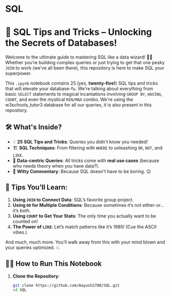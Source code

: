 # SQL
# 🧠 SQL Tips and Tricks – Unlocking the Secrets of Databases!

Welcome to the ultimate guide to mastering SQL like a data wizard! 🧙‍♂️ Whether you’re building complex queries or just trying to get that one pesky `JOIN` to work (we’ve all been there), this repository is here to make SQL your superpower.

This `.ipynb` notebook contains 25 (yes, **twenty-five!**) SQL tips and tricks that will elevate your database-fu. We're talking about everything from basic `SELECT` statements to magical incantations involving `GROUP BY`, `HAVING`, `COUNT`, and even the mystical `MIN/MAX` combo. We're using the w3schools_tutor3 database for all our queries, it is also present in this repository.

## 🛠 What's Inside?

- 💡 **25 SQL Tips and Tricks**: Queries you didn't know you needed!
- 🏗 **SQL Techniques**: From filtering with `WHERE` to unleashing `OR`, `NOT`, and `LIKE`.
- 🎯 **Data-centric Queries**: All tricks come with **real use cases** (because who needs theory when you have data?).
- 💬 **Witty Commentary**: Because SQL doesn't have to be boring. 😉

## 🚀 Tips You’ll Learn:
1. **Using `JOIN` to Connect Data**: SQL’s favorite group project.
2. **Using `OR` for Multiple Conditions**: Because sometimes it’s not either-or… it’s both.
3. **Using `COUNT` to Get Your Stats**: The only time you actually want to be counted on!
4. **The Power of `LIKE`**: Let’s match patterns like it’s 1985! (Cue the ASCII vibes.)

And much, much more. You’ll walk away from this with your mind blown and your queries optimized. 💥

## 🧑‍💻 How to Run This Notebook
1. **Clone the Repository**:
   ```bash
   git clone https://github.com/Aayush2708/SQL.git
   cd SQL

